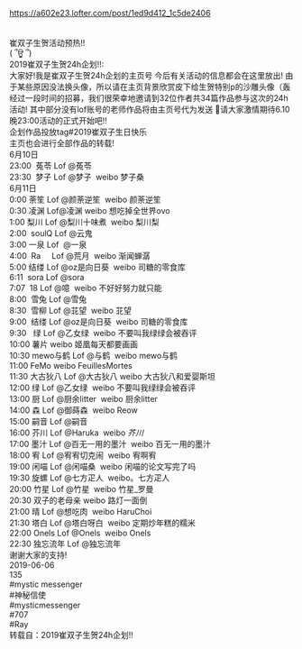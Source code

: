 https://a602e23.lofter.com/post/1ed9d412_1c5de2406<br/>
<br/>
<br/>
崔双子生贺活动预热!!<br/>
( ՞ਊ ՞)<br/>
2019崔双子生贺24h企划!!:<br/>
大家好!我是崔双子生贺24h企划的主页号 今后有关活动的信息都会在这里放出! 由于某些原因没法换头像，所以请在主页背景欣赏皮下给生贺特别p的沙雕头像（轰<br/>
经过一段时间的招募，我们很荣幸地邀请到32位作者共34篇作品参与这次的24h活动! 其中部分没有lof账号的老师作品将由主页号代为发送 💖请大家激情期待6.10晚23:00活动的正式开始吧!!<br/>
企划作品投放tag#2019崔双子生日快乐<br/>
主页也会进行全部作品的转载!<br/>
6月10日<br/>
23:00  菟苓 Lof @菟苓<br/>
23:30  梦子 Lof @梦子  weibo 梦子桑<br/>
6月11日<br/>
0:00 荼笙 Lof @颜荼逆笙  weibo 颜荼逆笙<br/>
0:30 凌渊 Lof@凌渊 weibo 想吃掉全世界ovo<br/>
1:00 梨川 Lof @梨川十味煮  weibo 梨川梨<br/>
2:00  soulQ Lof @云鬼<br/>
3:00 一泉 Lof  @一泉<br/>
4:00  Ra     Lof @荒月  weibo 渐闻蝉潺<br/>
5:00 结缕 Lof @oz是向日葵  weibo 司糖的零食库<br/>
6:11  sora Lof @sora<br/>
7:07  18 Lof @噫  weibo 不好好努力就只能<br/>
8:00  雪兔 Lof @雪兔<br/>
8:30  雪柳 Lof @苝望  weibo 苝望<br/>
9:00  结缕 Lof @oz是向日葵  weibo 司糖的零食库<br/>
9:30   绿 Lof @乙女绿  weibo 不要叫我绿绿会被吞评<br/>
10:00 薯片 weibo 姬凰每天都要画画<br/>
10:30 mewo与鹤 Lof @与鹤  weibo mewo与鹤<br/>
11:00 FeMo weibo FeuillesMortes<br/>
11:30 大古狄八 Lof @大古狄八 weibo 大古狄八和爱婴斯坦<br/>
12:00 绿 Lof @乙女绿  weibo 不要叫我绿绿会被吞评<br/>
13:00 厨 Lof @厨余litter  weibo 厨余litter<br/>
14:00 森 Lof @御蒔森  weibo Reow<br/>
15:00 嗣音 Lof @嗣音<br/>
16:00 芥川 Lof @Haruka  weibo _芥川_<br/>
17:00 墨汁 Lof @百无一用的墨汁  weibo 百无一用的墨汁<br/>
18:00 宥 Lof @宥宥切克闹  weibo 宥啊宥<br/>
19:00 闲喵 Lof @闲喵桑  weibo 闲喵的论文写完了吗<br/>
19:30 旋螺 Lof @七方疋人  weibo。七方疋人<br/>
20:00 竹星 Lof @竹星  weibo 竹星_罗曼<br/>
20:30 双子的老母亲 weibo 路灯一面倒<br/>
21:00 晴 Lof @想吃肉  weibo HaruChoi<br/>
21:30 塔白 Lof @塔白呀白  weibo 定期炒年糕的糯米<br/>
22:00 Onels Lof @Onels  weibo Onels<br/>
22:30 独忘流年 Lof @独忘流年<br/>
谢谢大家的支持!<br/>
2019-06-06<br/>
135<br/>
#mystic messenger<br/>
#神秘信使<br/>
#mysticmessenger<br/>
#707<br/>
#Ray<br/>
转载自：2019崔双子生贺24h企划!!<br/>
